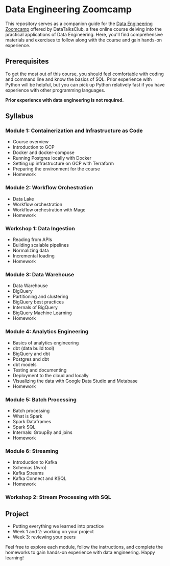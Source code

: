 # Data Engineering Zoomcamp

This repository serves as a companion guide for the [Data Engineering Zoomcamp](https://github.com/DataTalksClub/data-engineering-zoomcamp) offered by DataTalksClub, a free online course delving into the practical applications of Data Engineering. Here, you'll find comprehensive materials and exercises to follow along with the course and gain hands-on experience.

## Prerequisites

To get the most out of this course, you should feel comfortable with coding and command line and know the basics of SQL. Prior experience with Python will be helpful, but you can pick up Python relatively fast if you have experience with other programming languages.

**Prior experience with data engineering is not required.**

## Syllabus

### Module 1: Containerization and Infrastructure as Code
- Course overview
- Introduction to GCP
- Docker and docker-compose
- Running Postgres locally with Docker
- Setting up infrastructure on GCP with Terraform
- Preparing the environment for the course
- Homework

### Module 2: Workflow Orchestration
- Data Lake
- Workflow orchestration
- Workflow orchestration with Mage
- Homework

### Workshop 1: Data Ingestion
- Reading from APIs
- Building scalable pipelines
- Normalizing data
- Incremental loading
- Homework

### Module 3: Data Warehouse
- Data Warehouse
- BigQuery
- Partitioning and clustering
- BigQuery best practices
- Internals of BigQuery
- BigQuery Machine Learning
- Homework

### Module 4: Analytics Engineering
- Basics of analytics engineering
- dbt (data build tool)
- BigQuery and dbt
- Postgres and dbt
- dbt models
- Testing and documenting
- Deployment to the cloud and locally
- Visualizing the data with Google Data Studio and Metabase
- Homework

### Module 5: Batch Processing
- Batch processing
- What is Spark
- Spark Dataframes
- Spark SQL
- Internals: GroupBy and joins
- Homework

### Module 6: Streaming
- Introduction to Kafka
- Schemas (Avro)
- Kafka Streams
- Kafka Connect and KSQL
- Homework

### Workshop 2: Stream Processing with SQL

## Project
- Putting everything we learned into practice
- Week 1 and 2: working on your project
- Week 3: reviewing your peers

Feel free to explore each module, follow the instructions, and complete the homeworks to gain hands-on experience with data engineering. Happy learning!
